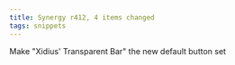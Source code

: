 ```yaml
---
title: Synergy r412, 4 items changed
tags: snippets
---
```


Make "Xidius' Transparent Bar" the new default button set
